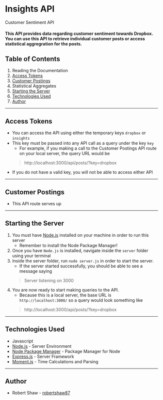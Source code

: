 # Insights API
Customer Sentiment API

#### This API provides data regarding customer sentiment towards Dropbox. You can use this API to retrieve individual customer posts or access statistical aggregration for the posts.

## Table of Contents

1. Reading the Documentation
2. [Access Tokens](#access-tokens)
3. [Customer Postings](#customer-postings)
4. Statistical Aggregates
5. [Starting the Server](#starting-the-server)
6. [Technologies Used](#technologies-used)
7. [Author](#author)

<hr>

## Access Tokens

* You can access the API using either the temporary keys `dropbox` or `insights`
* This key must be passed into any API call as a query under the key `key`
    * For example, if you making a call to the Customer Postings API route on your local server, the query URL would be
    > http://localhost:3000/api/posts/?key=dropbox
* If you do not have a valid key, you will not be able to access either API

<hr>

## Customer Postings

* This API route serves up 

<hr>

## Starting the Server
1. You must have [Node.js](https://nodejs.org/en/) installed on your machine in order to run this server
    * Remember to install the Node Package Manager!
2. Once you have `Node.js` is installed, navigate inside the `server` folder using your terminal
3. Inside the server folder, run `node server.js` in order to start the server.
    * If the server started successfully, you should be able to see a message saying
    > Server listening on 3000
4. You are now ready to start making queries to the API.
    * Because this is a local server, the base URL is `http://localhost:3000/` so a query would look something like 
    > http://localhost:3000/api/posts/?key=dropbox

<hr>

## Technologies Used
* Javascript
* [Node.js](https://nodejs.org/en/) - Server Environment
* [Node Package Manager](https://www.npmjs.com/) - Package Manager for Node
* [Express.js](https://expressjs.com/) - Server Framework
* [Moment.js](https://www.npmjs.com/package/moment) - Time Calculations and Parsing

<hr>

## Author
* Robert Shaw - [robertshaw87](https://github.com/robertshaw87)
